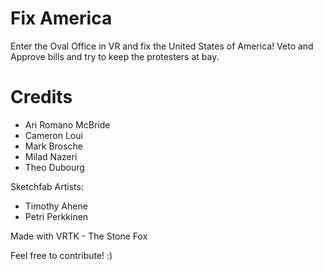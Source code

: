 # Fix America
Enter the Oval Office in VR and fix the United States of America! Veto and Approve bills and try to keep the protesters at bay.

# Credits
- Ari Romano McBride
- Cameron Loui
- Mark Brosche
- Milad Nazeri
- Theo Dubourg

Sketchfab Artists: 
- Timothy Ahene
- Petri Perkkinen

Made with VRTK - The Stone Fox

Feel free to contribute!  :)
